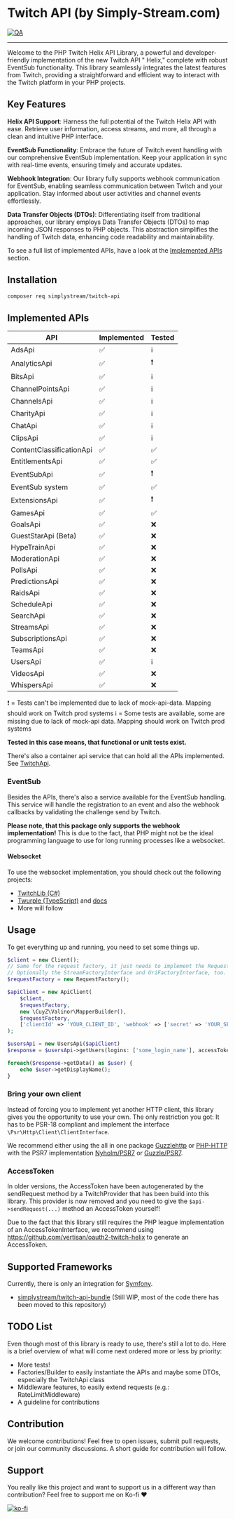 # Twitch API (by Simply-Stream.com)

[![QA](https://github.com/Simply-Stream/TwitchApi/actions/workflows/qa.yaml/badge.svg?branch=main)](https://github.com/Simply-Stream/TwitchApi/actions/workflows/qa.yaml)

-------------------------------

Welcome to the PHP Twitch Helix API Library, a powerful and developer-friendly implementation of the new Twitch API "
Helix," complete with robust EventSub functionality. This library seamlessly integrates the latest features from Twitch,
providing a straightforward and efficient way to interact with the Twitch platform in your PHP projects.

## Key Features

**Helix API Support**: Harness the full potential of the Twitch Helix API with ease. Retrieve user information, access
streams, and more, all through a clean and intuitive PHP interface.

**EventSub Functionality**: Embrace the future of Twitch event handling with our comprehensive EventSub implementation.
Keep your application in sync with real-time events, ensuring timely and accurate updates.

**Webhook Integration**: Our library fully supports webhook communication for EventSub, enabling seamless communication
between Twitch and your application. Stay informed about user activities and channel events effortlessly.

**Data Transfer Objects (DTOs)**: Differentiating itself from traditional approaches, our library employs Data Transfer
Objects (DTOs) to map incoming JSON responses to PHP objects. This abstraction simplifies the handling of Twitch data,
enhancing code readability and maintainability.

To see a full list of implemented APIs, have a look at the [Implemented APIs](#implemented-apis) section.

## Installation

```bash
composer req simplystream/twitch-api
```

## Implemented APIs

| API                      | Implemented | Tested |
|--------------------------|-------------|--------|
| AdsApi                   | ✅           | ℹ️     |
| AnalyticsApi             | ✅           | ❗      |
| BitsApi                  | ✅           | ℹ️     |
| ChannelPointsApi         | ✅           | ℹ️     |
| ChannelsApi              | ✅           | ℹ️     |
| CharityApi               | ✅           | ℹ️     |
| ChatApi                  | ✅           | ℹ️     |
| ClipsApi                 | ✅           | ℹ️     |
| ContentClassificationApi | ✅           | ✅      |
| EntitlementsApi          | ✅           | ✅      |
| EventSubApi              | ✅           | ❗      |
| EventSub system          | ✅           | ✅      |
| ExtensionsApi            | ✅           | ❗      |
| GamesApi                 | ✅           | ✅      |
| GoalsApi                 | ✅           | ❌      |
| GuestStarApi (Beta)      | ✅           | ❌      |
| HypeTrainApi             | ✅           | ❌      |
| ModerationApi            | ✅           | ❌      |
| PollsApi                 | ✅           | ❌      |
| PredictionsApi           | ✅           | ❌      |
| RaidsApi                 | ✅           | ❌      |
| ScheduleApi              | ✅           | ❌      |
| SearchApi                | ✅           | ❌      |
| StreamsApi               | ✅           | ❌      |
| SubscriptionsApi         | ✅           | ❌      |
| TeamsApi                 | ✅           | ❌      |
| UsersApi                 | ✅           | ℹ️     |
| VideosApi                | ✅           | ❌      |
| WhispersApi              | ✅           | ❌      |

❗ = Tests can't be implemented due to lack of mock-api-data. Mapping should work on Twitch prod systems
️️ℹ️ = Some tests are available, some are missing due to lack of mock-api data. Mapping should work on Twitch prod
systems

**Tested in this case means, that functional or unit tests exist.**

There's also a container api service that can hold all the APIs implemented.
See [TwitchApi](src/Helix/Api/TwitchApi.php).

### EventSub

Besides the APIs, there's also a service available for the EventSub handling. This service will handle the registration
to an event and also the webhook callbacks by validating the challenge send by Twitch.

**Please note, that this package only supports the webhook implementation!**
This is due to the fact, that PHP might not be the ideal programming language to use for long running processes like a
websocket.

#### Websocket

To use the websocket implementation, you should check out the following projects:

- [TwitchLib (C#)](https://github.com/TwitchLib/TwitchLib)
- [Twurple (TypeScript)](https://github.com/twurple/twurple)
  and [docs](https://twurple.js.org/docs/getting-data/eventsub/listener-setup.html)
- More will follow

## Usage

To get everything up and running, you need to set some things up.

```php
$client = new Client();
// Same for the request factory, it just needs to implement the RequestFactoryInterface.
// Optionally the StreamFactoryInterface and UriFactoryInterface, too.
$requestFactory = new RequestFactory();

$apiClient = new ApiClient(
    $client,
    $requestFactory,
    new \CuyZ\Valinor\MapperBuilder(),
    $requestFactory,
    ['clientId' => 'YOUR_CLIENT_ID', 'webhook' => ['secret' => 'YOUR_SECRET']]
);

$usersApi = new UsersApi($apiClient)
$response = $usersApi->getUsers(logins: ['some_login_name'], accessToken: $accessToken);

foreach($response->getData() as $user) {
    echo $user->getDisplayName();
}
```

### Bring your own client

Instead of forcing you to implement yet another HTTP client, this library gives you the opportunity to use your own.
The only restriction you got: It has to be PSR-18 compliant and implement the
interface `\Psr\Http\Client\ClientInterface`.

We recommend either using the all in one package [Guzzlehttp](https://packagist.org/packages/guzzlehttp/guzzle])
or [PHP-HTTP](https://packagist.org/packages/php-http/curl-client) with the PSR7
implementation [Nyholm/PSR7](https://github.com/Nyholm/psr7)
or [Guzzle/PSR7](https://packagist.org/packages/guzzlehttp/psr7).

### AccessToken

In older versions, the AccessToken have been autogenerated by the sendRequest method by a TwitchProvider that has been
build into this library. This provider is now removed and you need to give the `$api->sendRequest(...)` method an
AccessToken yourself!

Due to the fact that this library still requires the PHP league implementation of an AccessTokenInterface, we recommend
using https://github.com/vertisan/oauth2-twitch-helix to generate an AccessToken.

## Supported Frameworks

Currently, there is only an integration for [Symfony](https://symfony.com).

- [simplystream/twitch-api-bundle](https://github.com/Simply-Stream/TwitchApiBundle) (Still WIP, most of the code there
  has been moved to this repository)

## TODO List

Even though most of this library is ready to use, there's still a lot to do. Here is a brief overview of what will come
next ordered more or less by priority:

- More tests!
- Factories/Builder to easily instantiate the APIs and maybe some DTOs, especially the TwitchApi class
- Middleware features, to easily extend requests (e.g.: RateLimitMiddleware)
- A guideline for contributions

## Contribution

We welcome contributions! Feel free to open issues, submit pull requests, or join our community discussions.
A short guide for contribution will follow.

## Support

You really like this project and want to support us in a different way than contribution?
Feel free to support me on Ko-fi ♥️

[![ko-fi](https://ko-fi.com/img/githubbutton_sm.svg)](https://ko-fi.com/R6R0HV2IO)
